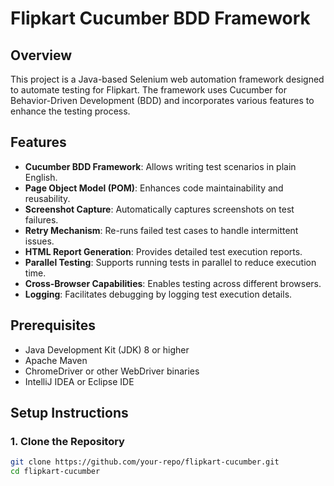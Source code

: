# Flipkart Cucumber BDD Framework

## Overview
This project is a Java-based Selenium web automation framework designed to automate testing for Flipkart. The framework uses Cucumber for Behavior-Driven Development (BDD) and incorporates various features to enhance the testing process.

## Features
- **Cucumber BDD Framework**: Allows writing test scenarios in plain English.
- **Page Object Model (POM)**: Enhances code maintainability and reusability.
- **Screenshot Capture**: Automatically captures screenshots on test failures.
- **Retry Mechanism**: Re-runs failed test cases to handle intermittent issues.
- **HTML Report Generation**: Provides detailed test execution reports.
- **Parallel Testing**: Supports running tests in parallel to reduce execution time.
- **Cross-Browser Capabilities**: Enables testing across different browsers.
- **Logging**: Facilitates debugging by logging test execution details.

## Prerequisites
- Java Development Kit (JDK) 8 or higher
- Apache Maven
- ChromeDriver or other WebDriver binaries
- IntelliJ IDEA or Eclipse IDE

## Setup Instructions
### 1. Clone the Repository
```bash
git clone https://github.com/your-repo/flipkart-cucumber.git
cd flipkart-cucumber
